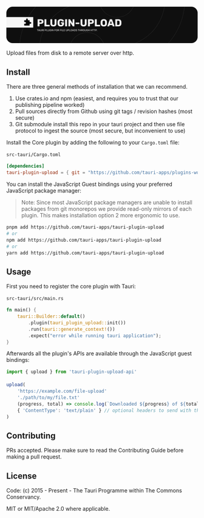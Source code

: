 ![plugin-upload](banner.png)

Upload files from disk to a remote server over http.

## Install

There are three general methods of installation that we can recommend.

1. Use crates.io and npm (easiest, and requires you to trust that our publishing pipeline worked)
2. Pull sources directly from Github using git tags / revision hashes (most secure)
3. Git submodule install this repo in your tauri project and then use file protocol to ingest the source (most secure, but inconvenient to use)

Install the Core plugin by adding the following to your `Cargo.toml` file:

`src-tauri/Cargo.toml`
```toml
[dependencies]
tauri-plugin-upload = { git = "https://github.com/tauri-apps/plugins-workspace", branch = "dev" }
```

You can install the JavaScript Guest bindings using your preferred JavaScript package manager:

> Note: Since most JavaScript package managers are unable to install packages from git monorepos we provide read-only mirrors of each plugin. This makes installation option 2 more ergonomic to use.

```sh
pnpm add https://github.com/tauri-apps/tauri-plugin-upload
# or
npm add https://github.com/tauri-apps/tauri-plugin-upload
# or 
yarn add https://github.com/tauri-apps/tauri-plugin-upload
```

## Usage

First you need to register the core plugin with Tauri:

`src-tauri/src/main.rs`
```rust
fn main() {
    tauri::Builder::default()
        .plugin(tauri_plugin_upload::init())
        .run(tauri::generate_context!())
        .expect("error while running tauri application");
}
```

Afterwards all the plugin's APIs are available through the JavaScript guest bindings:

```javascript
import { upload } from 'tauri-plugin-upload-api'

upload(
    'https://example.com/file-upload'
    './path/to/my/file.txt'
    (progress, total) => console.log(`Downloaded ${progress} of ${total} bytes`) // a callback that will be called with the upload progress
    { 'ContentType': 'text/plain' } // optional headers to send with the request
)
```

## Contributing

PRs accepted. Please make sure to read the Contributing Guide before making a pull request.

## License

Code: (c) 2015 - Present - The Tauri Programme within The Commons Conservancy.

MIT or MIT/Apache 2.0 where applicable.
